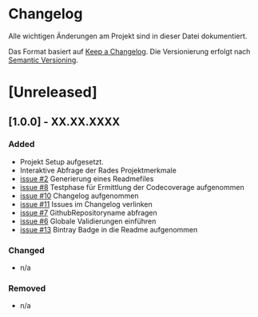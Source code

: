 # Changelog
Alle wichtigen Änderungen am Projekt sind in dieser Datei dokumentiert.

Das Format basiert auf [Keep a Changelog](http://keepachangelog.com/de/).
Die Versionierung erfolgt nach [Semantic Versioning](http://semver.org/lang/de/).


# [Unreleased]

## [1.0.0] - XX.XX.XXXX
### Added
- Projekt Setup aufgesetzt.
- Interaktive Abfrage der Rades Projektmerkmale
- [issue #2](https://github.com/FunThomas424242/rades.forge-addon/issues/2) Generierung eines Readmefiles
- [issue #8](https://github.com/FunThomas424242/rades.forge-addon/issues/8) Testphase für Ermittlung der Codecoverage aufgenommen
- [issue #10](https://github.com/FunThomas424242/rades.forge-addon/issues/10) Changelog aufgenommen
- [issue #11](https://github.com/FunThomas424242/rades.forge-addon/issues/11) Issues im Changelog verlinken
- [issue #7](https://github.com/FunThomas424242/rades.forge-addon/issues/7) GithubRepositoryname abfragen
- [issue #6](https://github.com/FunThomas424242/rades.forge-addon/issues/6) Globale Validierungen einführen
- [issue #13](https://github.com/FunThomas424242/rades.forge-addon/issues/13) Bintray Badge in die Readme aufgenommen

### Changed
- n/a

### Removed
- n/a
